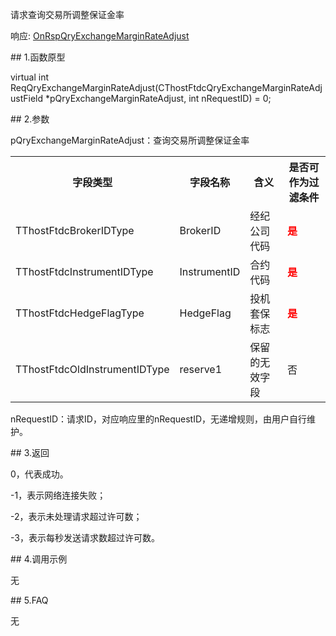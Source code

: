 <p>请求查询交易所调整保证金率</p>
<p>响应: <a href="../../CTHOSTFTDCTRADERAPI/ONRSPQRYEXCHANGEMARGINRATEADJUST/">OnRspQryExchangeMarginRateAdjust</a></p>
<span class="anchor" id="a0c69f28-3f72-4d21-81c2-e59ffe1c389b"></span>
## 1.函数原型
<p>virtual int ReqQryExchangeMarginRateAdjust(CThostFtdcQryExchangeMarginRateAdjustField *pQryExchangeMarginRateAdjust, int nRequestID) = 0;</p>
<span class="anchor" id="55feca37-8177-4800-98d4-8417337efb21"></span>
## 2.参数
<p>pQryExchangeMarginRateAdjust：查询交易所调整保证金率</p>
<table><tr><th style="TEXT-ALIGN: center;">字段类型</th><th style="TEXT-ALIGN: center;">字段名称</th><th style="TEXT-ALIGN: center;">含义</th><th style="TEXT-ALIGN: center;">是否可作为过滤条件</th></tr><tr><td style="TEXT-ALIGN: left;">TThostFtdcBrokerIDType</td>
<td style="TEXT-ALIGN: left;">BrokerID</td>
<td style="TEXT-ALIGN: left;">经纪公司代码</td>
<td style="TEXT-ALIGN: left;"><strong><font color="#FF0000">是</font></strong></td>
</tr>
<tr><td style="TEXT-ALIGN: left;">TThostFtdcInstrumentIDType</td>
<td style="TEXT-ALIGN: left;">InstrumentID</td>
<td style="TEXT-ALIGN: left;">合约代码</td>
<td style="TEXT-ALIGN: left;"><strong><font color="#FF0000">是</font></strong></td>
</tr>
<tr><td style="TEXT-ALIGN: left;">TThostFtdcHedgeFlagType</td>
<td style="TEXT-ALIGN: left;">HedgeFlag</td>
<td style="TEXT-ALIGN: left;">投机套保标志</td>
<td style="TEXT-ALIGN: left;"><strong><font color="#FF0000">是</font></strong></td>
</tr>
<tr><td style="TEXT-ALIGN: left;">TThostFtdcOldInstrumentIDType</td>
<td style="TEXT-ALIGN: left;">reserve1</td>
<td style="TEXT-ALIGN: left;">保留的无效字段</td>
<td style="TEXT-ALIGN: left;">否</td>
</tr>
</table>
<p>nRequestID：请求ID，对应响应里的nRequestID，无递增规则，由用户自行维护。</p>
<span class="anchor" id="f5e2e781-62eb-479f-831b-3a1fb0c7c5b8"></span>
## 3.返回
<p>0，代表成功。</p>
<p>-1，表示网络连接失败；</p>
<p>-2，表示未处理请求超过许可数；</p>
<p>-3，表示每秒发送请求数超过许可数。</p>
<span class="anchor" id="39493410-9ecf-44db-acdb-856442d6809d"></span>
## 4.调用示例
<p>无</p>
<span class="anchor" id="72a8ffb1-6c4d-41b0-8d81-9a9ab0e98884"></span>
## 5.FAQ
<p>无</p>

